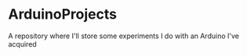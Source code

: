 # ArduinoProjects
A repository where I'll store some experiments I do with an Arduino I've acquired
